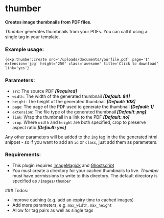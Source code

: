 # thumber

__Creates image thumbnails from PDF files.__

_Thumber_ generates thumbnails from your PDFs. You can call it using a single tag in your template.

### Example usage:

```
{exp:thumber:create src='/uploads/documents/yourfile.pdf' page='1' extension='jpg' height='250' class='awesome' title='Click to download' link='yes'}
```

### Parameters:
 - `src`: The source PDF ___[Required]___
 - `width`: The width of the generated thumbnail ___[Default: 84]___
 - `height`: The height of the generated thumbnail ___[Default: 108]___
 - `page`: The page of the PDF used to generate the thumbnail ___[Default: 1]___
 - `extension`: The file type of the generated thumbnail ___[Default: png]___
 - `link`: Wrap the thumbnail in a link to the PDF ___[Default: no]___
 - `crop`: Where `width` and `height` are both specified, crop to preserve aspect ratio ___[Default: yes]___

Any other parameters will be added to the `img` tag in the the generated html snippet - so if you want to add an `id` or `class`, just add them as parameters.

### Requirements:
 - This plugin requires [ImageMagick](http://www.imagemagick.org/) and [Ghostscript](http://www.ghostscript.com/)
 - You must create a directory for your cached thumbnails to live. _Thumber_ must have permissions to write to this directory. The default directory is specified as `/images/thumber`

### Todos:
 - Improve caching (e.g. add an expiry time to cached images)
 - Add more parameters, e.g. `max_width`, `max_height`
 - Allow for tag pairs as well as single tags